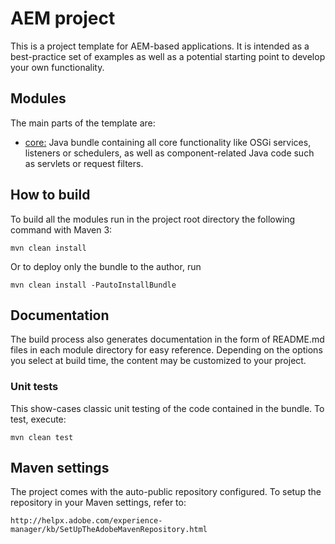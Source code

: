 # AEM project

This is a project template for AEM-based applications. It is intended as a best-practice set of examples as well as a potential starting point to develop your own functionality.

## Modules

The main parts of the template are:

* [core:](core/README.md) Java bundle containing all core functionality like OSGi services, listeners or schedulers, as well as component-related Java code such as servlets or request filters.

## How to build

To build all the modules run in the project root directory the following command with Maven 3:

    mvn clean install

Or to deploy only the bundle to the author, run

    mvn clean install -PautoInstallBundle

## Documentation

The build process also generates documentation in the form of README.md files in each module directory for easy reference. Depending on the options you select at build time, the content may be customized to your project.

### Unit tests

This show-cases classic unit testing of the code contained in the bundle. To
test, execute:

    mvn clean test

## Maven settings

The project comes with the auto-public repository configured. To setup the repository in your Maven settings, refer to:

    http://helpx.adobe.com/experience-manager/kb/SetUpTheAdobeMavenRepository.html
